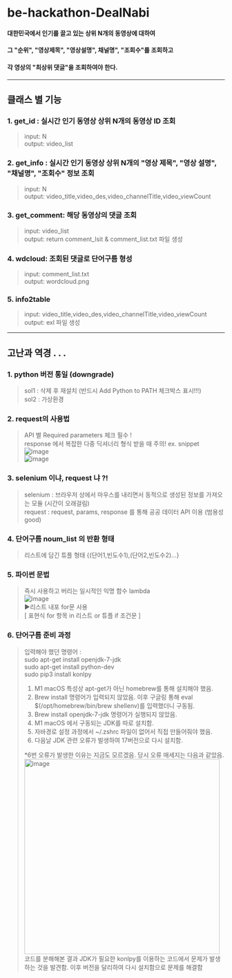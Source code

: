 # be-hackathon-DealNabi
#### 대한민국에서 인기를 끌고 있는 상위 N개의 동영상에 대하여 
#### 그 "순위", "영상제목", "영상설명", 채널명", "조회수"를 조회하고 
#### 각 영상의 "최상위 댓글"을 조회하여야 한다.
----------------------------------------------------------------------

## 클래스 별 기능

### 1. get_id : 실시간 인기 동영상 상위 N개의 동영상 ID 조회
> input: N \
> output: video_list 

### 2. get_info : 실시간 인기 동영상 상위 N개의 "영상 제목", "영상 설명", "채널명", "조회수" 정보 조회
> input: N \
> output: video_title,video_des,video_channelTitle,video_viewCount

### 3. get_comment: 해당 동영상의 댓글 조회
> input: video_list \
> output: return comment_lsit & comment_list.txt 파일 생성

### 4. wdcloud: 조회된 댓글로 단어구름 형성
> input: comment_list.txt \
> output: wordcloud.png

### 5. info2table
> input: video_title,video_des,video_channelTitle,video_viewCount \
> output: exl 파일 생성

---------------------------------------------------------------------

## 고난과 역경 . . .

### 1. python 버전 통일 (downgrade)
> sol1 : 삭제 후 재설치 (반드시 Add Python to PATH 체크박스 표시!!!) \
> sol2 : 가상환경 

### 2. request의 사용법
> API 별 Required parameters 체크 필수 ! \
> response 에서 복잡한 다중 딕셔너리 형식 받을 때 주의! ex. snippet \
> ![image](https://user-images.githubusercontent.com/87406368/167616837-f28af553-d79b-44a5-9784-776922e82a06.png) \
> ![image](https://user-images.githubusercontent.com/87406368/167617046-ee0e2ba7-544e-4c7b-b874-723afe75540e.png)



### 3. selenium 이냐, request 냐 ?!
> selenium : 브라우저 상에서 마우스를 내리면서 동적으로 생성된 정보를 가져오는 모듈 (시간이 오래걸림) \
> request : request, params, response 를 통해 공공 데이터 API 이용 (범용성 good)

### 4. 단어구름 noum_list 의 반환 형태 
> 리스트에 담긴 튜플 형태 {(단어1,빈도수1),(단어2,빈도수2)...}

### 5. 파이썬 문법
> 즉시 사용하고 버리는 일시적인 익명 함수 lambda \
> ![image](https://user-images.githubusercontent.com/87406368/167620144-8893ca89-9c7c-47eb-b93e-93566e386474.png) \
> ▶리스트 내포 for문 사용\
> [ 표현식 for 항목 in 리스트 or 튜플 if 조건문 ]

### 6. 단어구름 준비 과정
> 입력해야 했던 명령어 : \
> sudo apt-get install openjdk-7-jdk \
> sudo apt-get install python-dev\
> sudo pip3 install konlpy 
>
>1)	M1 macOS 특성상 apt-get가 아닌 homebrew를 통해 설치해야 했음.
>2)	Brew install 명령어가 입력되지 않았음. 이후 구글링 통해 eval $(/opt/homebrew/bin/brew shellenv)를 입력했더니 구동됨.
>3)	Brew install openjdk-7-jdk 명령어가 실행되지 않았음.
>4)	M1 macOS 에서 구동되는 JDK를 따로 설치함.
>5)	자바경로 설정 과정에서 ~/.zshrc 파일이 없어서 직접 만들어줘야 했음.
>6)	다음날 JDK 관련 오류가 발생하여 17버전으로 다시 설치함.
>
>*6번 오류가 발생한 이유는 지금도 모르겠음. 당시 오류 매세지는 다음과 같았음. \
><img width="452" alt="image" src="https://user-images.githubusercontent.com/96401830/167620956-71ab3ce9-2a0b-4148-93c5-894382942007.png">\
>코드를 분해해본 결과 JDK가 필요한 konlpy를 이용하는 코드에서 문제가 발생하는 것을 발견함. 이후 버전을 달리하여 다시 설치함으로 문제를 해결함


